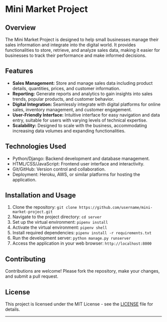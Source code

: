 

# Mini Market Project

## Overview

The Mini Market Project is designed to help small businesses manage their sales information and integrate into the digital world. It provides functionalities to store, retrieve, and analyze sales data, making it easier for businesses to track their performance and make informed decisions.

## Features

- **Sales Management:** Store and manage sales data including product details, quantities, prices, and customer information.
- **Reporting:** Generate reports and analytics to gain insights into sales trends, popular products, and customer behavior.
- **Digital Integration:** Seamlessly integrate with digital platforms for online sales, inventory management, and customer engagement.
- **User-Friendly Interface:** Intuitive interface for easy navigation and data entry, suitable for users with varying levels of technical expertise.
- **Scalability:** Designed to scale with the business, accommodating increasing data volumes and expanding functionalities.

## Technologies Used

- Python/Django: Backend development and database management.
- HTML/CSS/JavaScript: Frontend user interface and interactivity.
- Git/GitHub: Version control and collaboration.
- Deployment: Heroku, AWS, or similar platforms for hosting the application.

## Installation and Usage

1. Clone the repository: `git clone https://github.com/username/mini-market-project.git`
2. Navigate to the project directory: `cd server`
3. Set up the virtual environment: `pipenv install`
4. Activate the virtual environment: `pipenv shell`
5. Install required dependencies: `pipenv install -r requirements.txt`
6. Run the development server: `python manage.py runserver`
7. Access the application in your web browser: `http://localhost:8000`

## Contributing

Contributions are welcome! Please fork the repository, make your changes, and submit a pull request.

## License

This project is licensed under the MIT License - see the [LICENSE](LICENSE) file for details.

---

